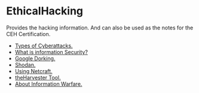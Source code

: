 # EthicalHacking
Provides the hacking information. And can also be used as the notes for the CEH Certification.

- <a href="https://cyb3rtarun.blogspot.com/2022/11/cyberattacks.html" target="_blank">Types of Cyberattacks.</a>
- <a href="https://cyb3rtarun.blogspot.com/2022/11/what-is-information-security.html" target="_blank">What is information Security?</a>
- <a href="https://cyb3rtarun.blogspot.com/2022/11/google-dorking.html">Google Dorking.</a>
- <a href="https://cyb3rtarun.blogspot.com/2022/11/shodan.html">Shodan.</a>
- <a href="https://cyb3rtarun.blogspot.com/2022/11/using-netcraft.html">Using Netcraft.</a>
- <a href="https://cyb3rtarun.blogspot.com/2022/11/installing-theharvester-tool.html">theHarvester Tool.</a>
- <a href="https://cyb3rtarun.blogspot.com/2022/11/information-warfare.html">About Information Warfare.</a>
